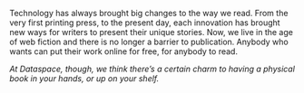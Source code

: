 Technology has always brought big changes to the way we read. From the very first printing press, to the present day, each innovation has brought new ways for writers to present their unique stories. Now, we live in the age of web fiction and there is no longer a barrier to publication. Anybody who wants can put their work online for free, for anybody to read. 

_At Dataspace, though, we think there’s a certain charm to having a physical book in your hands, or up on your shelf._